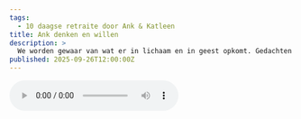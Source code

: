 ```yaml
---
tags:
  - 10 daagse retraite door Ank & Katleen
title: Ank denken en willen
description: >
  We worden gewaar van wat er in lichaam en in geest opkomt. Gedachten zijn een deel van onze ervaring waar we opmerkzaam van kunnen zijn, ze hoeven niet bestreden te worden
published: 2025-09-26T12:00:00Z
---
```


<audio controls class="w-full">
  <source src="/lezingen/Lezing Ank denken Maanhoeve aug 25.mp3" type="audio/mp3" />
</audio>

